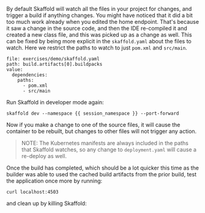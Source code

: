 By default Skaffold will watch all the files in your project for changes, and trigger a build if anything changes. You might have noticed that it did a bit too much work already when you edited the home endpoint. That's because it saw a change in the source code, and then the IDE re-compiled it and created a new class file, and this was picked up as a change as well. This can be fixed by being more explicit in the `skaffold.yaml` about the files to watch. Here we restrict the paths to watch to just `pom.xml` and `src/main`.

```editor:insert-value-into-yaml
file: exercises/demo/skaffold.yaml
path: build.artifacts[0].buildpacks
value:
  dependencies:
    paths:
      - pom.xml
      - src/main
```

Run Skaffold in developer mode again:

```execute
skaffold dev --namespace {{ session_namespace }} --port-forward
```

Now if you make a change to one of the source files, it will cause the container to be rebuilt, but changes to other files will not trigger any action.

> NOTE: The Kubernetes manifests are always included in the paths that Skaffold watches, so any change to `deployment.yaml` will cause a re-deploy as well.

Once the build has completed, which should be a lot quicker this time as the builder was able to used the cached build artifacts from the prior build, test the application once more by running:

```execute-2
curl localhost:4503
```

and clean up by killing Skaffold:

```terminal:interrupt
```
